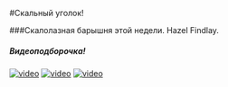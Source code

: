 #Скальный уголок!

###Скалолазная барышня этой недели. Hazel Findlay.

#####  Видеоподборочка!
[![video](http://img.youtube.com/vi/xeLPrb8i64E/maxresdefault.jpg)](http://www.youtube.com/watch?v=xeLPrb8i64E)
[![video](http://img.youtube.com/vi/pUUyI39FOf4/maxresdefault.jpg)](http://www.youtube.com/watch?v=pUUyI39FOf4)
[![video](http://img.youtube.com/vi/mIF2SVgIb5g/maxresdefault.jpg)](http://www.youtube.com/watch?v=mIF2SVgIb5g)

